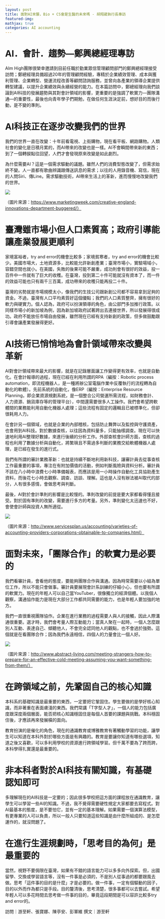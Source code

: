 ```yaml
---
layout: post
title: 面對AI來襲，Bio + CS會是生醫的未來嗎 - 胡翔崴執行長專訪
featured-img:
mathjax: true
categories: AI accounting
---
```


#  AI．會計．趨勢—鄭興總經理專訪

AIm High團隊很榮幸邀請到目前任職於勤業眾信管理顧問部門的鄭興總經理接受訪問；鄭總經理具備超過20年的管理顧問經驗，專精於企業績效管理、成本與獲利管理、企業轉型、營運流程改善等顧問諮詢服務，並曾向各產業的領導企業提供轉型建議，以提升企業績效與永續經營的能力。在本篇訪問中，鄭總經理向我們談論到AI科技的發展趨勢與其對會計領域的影響，更重要的是強調了軟實力—團隊溝通—的重要性，最後也向青年學子們期勉，在做任何生涯決定前，想好目的而後行動，是不變的準則。


# AI科技正在逐步改變我們的世界

我們的世界一直在改變：十年前看電視、上街購物，現在看平板、網路購物。人類社會的變化是日積月累的，而AI帶來的改變也是一樣。AI不會瞬間帶來新的東西；到了一個轉捩點往回望，人們才會發現原來改變是如此劇烈。

為什麼需要AI？這是一個需求驅動的議題。雖然人們的消費型態改變了，但需求始終不變。人一直都有歌曲辨識跟傳送訊息的需求；以往的人用錄音機、寫信，現在的人問Siri、傳Line。需求驅動技術，AI帶來生活上的革新，進而慢慢地改變我們的世界。


![](https://i.imgur.com/lX2s9zC.png)

（圖片來源：https://www.marketingweek.com/creative-england-innovations-department-buggered/）


# 臺灣雖市場小但人口素質高；政府引導能讓產業發展更順利

家境富裕者，try and error的機會比較多；家境貧寒者，try and error的機會比較少。美國市場大，土地資源多，比較能允許新創產業；臺灣市場小，實驗場域小，容錯空間也就小。在美國，失敗的後果可能不嚴重，成功則會有很好的效益，投一百件中一件就有了巨大的收穫。在臺灣，投到第二十件可能就沒有資本了，而一件的效益可能也只有兩千三百萬，成功帶來的收穫只能再投二十件。


臺灣的劣勢就是市場規模太小，像我們的生技公司跟新創公司都不容易拿到足夠的資金。不過，臺灣有人口平均素質好這個優點；我們的人口素質整齊，擁有很好的軟力與硬實力。個人認為，政府可以扮演領導的角色，由公部門多加推行政策。以同樣市場小的新加坡為例，因為新加坡政府試著跨出去連接世界，所以發展得很成功。政府不能放任市場自由發展，雖然現在已經有支持新創的政策，但多做鼓勵跟引導會讓產業發展得更好。


# AI技術已悄悄地為會計領域帶來改變與革新

AI對會計領域帶來最大的影響，就是在記錄層面讓工作變得更有效率，也就是自動化。在會計報導的過程，現在已經在利用所謂的RPA（編按：Robotic process automation，即流程機器人，是一種將辦公室電腦作業中反覆執行的流程轉為自動化的軟體）。先前系統的自動化，像ERP（編按：Enterprise Resource Planning，即企業資源規劃系統，是一個整合公司營運所需流程，如財務會計、人力資源、銷貨庫存等的管理平台），中間還需要很多人工操作。我們會希望跨軟體間的業務能利用自動化機器人處理；這些流程有固定的邏輯且已被標準化，但卻很耗用人力。


在會計另一個領域，也就是企業的內部稽核，包括防止舞弊以及監控與守護資產，也會用到AI科技。對於數據查核，以往因為資料量多，只能抽樣調查。現在可以快速地利用AI整理好數據，來進行後續的分析工作。外部查核會計師方面，查核的過程也利用了數據分析與自動化，將繁瑣且不需過多判斷的業務交給軟體機器人處理，是已經在發生的進行式。


我們有所謂的審計業務革新：也就是持續不斷地利用新科技，讓審計員去從事查核工作最重要的事項，專注在有附加價值的活動，例如判斷風險與資料分析。審計員不該在八小時中浪費七小時準備報表，而應該是用一小時操作自動化工具協助產生資料，而後花七小時去觀察、調查、訪談、理解。這也是人沒有辦法被AI取代的部分，人有很多感情，會做思考與判斷。


最後，AI對於會計準則的影響是比較慢的。準則改變的前提是要大家都看得懂且接受。對於固有準則的改變，需要進行多方的考量。另外，準則變化太迅速也不好，會使會計師與投資人無所適從。


![](https://i.imgur.com/vJ0ormz.png)

（圖片來源：http://www.servicesplan.us/accounting/varieties-of-accounting-providers-corporations-obtainable-to-companies.html）


# 面對未來，「團隊合作」的軟實力是必要的

我們看審計員，會看他的態度，要能夠團隊合作與溝通。因為時常需要以小組為單位工作，所以不能只會做事。審計員要展現會計系訓練的仔細小心，但也要有所謂的軟實力。現在的年輕人可以自己當YouTuber，很像獨立的經濟個體。以我個人觀察，溝通協作能力是現在大部分工作都共同需要的能力，也是年輕人要加強的地方。

我們一直很重視團隊協作。企業在進行業務的過程需要人與人的接觸，因此人際溝通很重要。選才時，我們會考量人際互動能力；當真人聚在一起時，一個人怎麼跟別人互動、表達自己、傾聽他人，不會完全認同他人的觀點，也不會過於強勢。這個就是在看團隊合作；因為我們永遠相信，四個人的力量會比一個人好。


![](https://i.imgur.com/3p0SYZi.png)

（圖片來源：http://www.abstract-living.com/meeting-strangers-how-to-prepare-for-an-effective-cold-meeting-assuming-you-want-something-from-them/）


# 在跨領域之前，先鞏固自己的核心知識

本科系的基礎知識是最重要的東西，一定要把它鞏固住。學生要做的是學好核心知識，而非著重在表面膚淺的東西。我們常講「T字型人才」，一個人的能力包括廣度跟深度兩個層面，能否把核心知識穩固住是每個人首要的課題與挑戰。本科穩固住後，才應該再來發展橫的面向。


教育扮演的是催化的角色，現在的通識教育或博雅教育有著觸動學習的功能，讓學生可以知道在本科外對於哪些方面是有興趣的。教育是要讓你知道有哪些選項，知道之後又喜歡，可以多利用學校的資源進行跨領域學習。但千萬不要為了跨而跨，本科學得扎實還是最重要的。


# 非本科者對於AI科技有關知識，有基礎認知即可

多理解現在的AI科技是一定要的；因此很多學校把這方面的課程放在通識教育，讓學生可以學習一些AI的知識。不過，我不覺得需要硬性規定大家都要去寫程式。對AI最基本的態度，是不要怕它，並有一定的基本理解。如果需要一個演算法模型，有更專業的人可以負責，所以一般人只要知道這些知識是由什麼所組成的、是怎麼運作的，就沒問題了。


# 在進行生涯規劃時，「思考目的為何」是最重要的

當然，視野不要侷限在臺灣，如果有不錯的語言能力可以多多向外探索。但，出國留學、交換或學習語言等，沒有一件事是必須的，不是別人從事過的都要跟風去做。思考「這件事的目的是什麼」才是必要的。做一件事，一定有個驅動的因子，目的以外而作為都只是手段。目的釐清後，思考清楚，很多事都可以去嘗試。希望年輕人可以多花時間去思考做一件事的目的，畢竟這段期間是可以容許比較多try and error的。


訪問｜游至軒、張寶娜、陳亭安、彭軍維
撰文｜游至軒   
